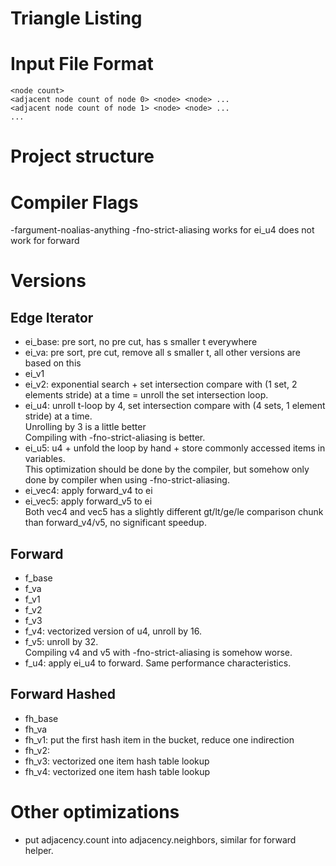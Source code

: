 Triangle Listing
================

# Input File Format
```
<node count>
<adjacent node count of node 0> <node> <node> ...
<adjacent node count of node 1> <node> <node> ...
...
```

# Project structure

# Compiler Flags
-fargument-noalias-anything -fno-strict-aliasing
works for ei_u4
does not work for forward

# Versions
## Edge Iterator
+ ei_base: pre sort, no pre cut, has s smaller t everywhere
+ ei_va: pre sort, pre cut, remove all s smaller t, all other versions are based on this
+ ei_v1
+ ei_v2: exponential search + set intersection compare with (1 set, 2 elements stride) at a time = unroll the set intersection loop.
+ ei_u4: unroll t-loop by 4, set intersection compare with (4 sets, 1 element stride) at a time.\
    Unrolling by 3 is a little better\
    Compiling with -fno-strict-aliasing is better.
+ ei_u5: u4 + unfold the loop by hand + store commonly accessed items in variables.\
    This optimization should be done by the compiler, but somehow only done by compiler when using -fno-strict-aliasing.
+ ei_vec4: apply forward_v4 to ei
+ ei_vec5: apply forward_v5 to ei\
    Both vec4 and vec5 has a slightly different gt/lt/ge/le comparison chunk than forward_v4/v5, no significant speedup.

## Forward
+ f_base
+ f_va
+ f_v1
+ f_v2
+ f_v3
+ f_v4: vectorized version of u4, unroll by 16.
+ f_v5: unroll by 32.\
    Compiling v4 and v5 with -fno-strict-aliasing is somehow worse.
+ f_u4: apply ei_u4 to forward. Same performance characteristics.

## Forward Hashed
+ fh_base
+ fh_va
+ fh_v1: put the first hash item in the bucket, reduce one indirection
+ fh_v2:
+ fh_v3: vectorized one item hash table lookup
+ fh_v4: vectorized one item hash table lookup

# Other optimizations
+ put adjacency.count into adjacency.neighbors, similar for forward helper.
